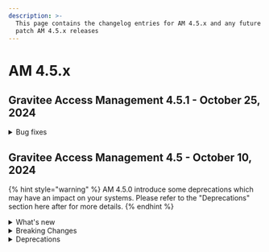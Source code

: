 ```yaml
---
description: >-
  This page contains the changelog entries for AM 4.5.x and any future minor or
  patch AM 4.5.x releases
---
```


# AM 4.5.x

## Gravitee Access Management 4.5.1 - October 25, 2024

<details>

<summary>Bug fixes</summary>

**Gateway**

* AM Refresh token active set to false [#10065](https://github.com/gravitee-io/issues/issues/10065)
* The "path" parameter for SCIM patch requests does not function as expected [#10073](https://github.com/gravitee-io/issues/issues/10073)
* why does "Skip MFA enrollment" also skips MFA validation on login [#10086](https://github.com/gravitee-io/issues/issues/10086)
* Password rules not displayed in the registration confirmation webpage [#10089](https://github.com/gravitee-io/issues/issues/10089)

**Other**

* /sendChallenge returns status code 0 [#10097](https://github.com/gravitee-io/issues/issues/10097)
* Original access token out of an OpenID federation is not able to be used for the mapping into the ID token going back to the application [#10104](https://github.com/gravitee-io/issues/issues/10104)
* Gravitee AM SAML not working [#10106](https://github.com/gravitee-io/issues/issues/10106)
* Error message on IP filtering policy always returns remote address [#10108](https://github.com/gravitee-io/issues/issues/10108)

</details>

## Gravitee Access Management 4.5 - October 10, 2024

{% hint style="warning" %}
AM 4.5.0 introduce some deprecations which may have an impact on your systems. Please refer to the "Deprecations" section here after for more details.
{% endhint %}

<details>

<summary>What's new</summary>

### Repositories

A new repository scope named `gateway` has been introduced in AM 4.5.0.

### Token generation

For all domains created from AM 4.5.0 the `sub` claim will not represent the user internalID as it was the case previously.

### AWS Certificate plugin

An AWS certificate plugin is now available as EE feature. Thanks to this plugin you can load certificate provided by AWS Secret Manager.

### Reporters

Reporters have been improved in this new version of Access Management:

* additional reporters can be configured as "global" in order to collect audits events coming from all the domains linked to this organization.
* Events for domain creation and domain deletion are now published in the organization reporters.
* The kafka reporter has been improved to manage Schema Registry

### OpenID

We improved the OAuth2 / OpenID specification more strictly regarding the usage of the response\_mode paramet

### Group mapper

Identity Providers now provide a [Group Mapper](../../guides/identity-providers/user-and-role-mapping.md) section.

### Cache Layer

A cache layer has been introduce to limit the Database access during the user authentication flow.

</details>

<details>

<summary>Breaking Changes</summary>

### Redirect Uris

On application creation or update `redirect_uris` is now required for application with type WEB, NATIVE or SPA.

### Token generation

For all domains created from AM 4.5.0 the `sub` claim will not represent the user internalID as it was the case previously. The `sub` value is now an opaque value computed based on the user externalId and the identity provider identifier. Even if this value is opaque, it will remain the same for a given user across multiple token generations as per the requirement of the OIDC specification.

<mark style="color:red;">**NOTE:**</mark> For all domains created in previous version, the sub claim remains the user internalId.

### Repositories

A new repository scope named `gateway` has been introduced in AM 4.5.0.

The new gateway scope will manage entities which was previously managed by the `oauth2` scope and the `management` scope:

* ScopeApproval
* AuthenticationFlowContext
* LoginAttempts
* RateLimit
* VerifyAttempt

If you managed to define two differente databases for the `management` and the `oauth2` scopes, please configure the `gateway` scope to target the same database as the `oauth2` scope as ScopeApproval are now managed by the `gateway` scope. If you want to dedicate a database for the gateway scope you will have to migrate the scope\_approvals collection to the new database.

Previously, all the settings related to the repositories where define at the root level of the `gravitee.yaml` with the scope name as section name

{% code lineNumbers="true" %}
```yaml
management:
  type: mongodb
  mongodb: 
    uri: ...
    
oauth2:
  type: mongodb
  mongodb: 
    uri: ...
```
{% endcode %}

Starting from 4.5.0, a `repositories` section has been introduce to easily identify the settings related to the repository layer.

<pre class="language-yaml" data-line-numbers><code class="lang-yaml"><strong>repositories:
</strong><strong>  management:
</strong><strong>    type: mongodb
</strong>    mongodb: 
      uri: ...
    
  oauth2:
    type: mongodb
    mongodb: 
      uri: ...
  
  gateway:
    type: mongodb
    mongodb: 
      uri: ...
</code></pre>

If you were using environment variable to provide database settings remember to:

* adapt the variable name to include the "repositories" keyword, for example:\
  `GRAVITEE_MANAGEMENT_TYPE=... => GRAVITEE_REPOSITORIES_MANAGEMENT_TYPE=...`
* add the settings for the gateway scope\
  `GRAVITEE_GATEWAY_TYPE=... => GRAVITEE_REPOSITORIES_GATEWAY_TYPE=...`

</details>

<details>

<summary>Deprecations</summary>

### Audits

For kafka and File reporters, the `status` attibute has been deprecated for removal. The recommanded way to get access to the status is now the `outcome` structure which contains the `status` and a `message` fields. If you are using one of these reporter, please update your consumer to rely on the outcome structure

</details>
